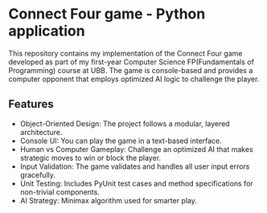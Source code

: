 # Connect Four game - Python application

This repository contains my implementation of the Connect Four game developed as part of my first-year Computer Science FP(Fundamentals of Programming) course at UBB. The game is console-based and provides a computer opponent that employs optimized AI logic to challenge the player.

## Features
- Object-Oriented Design: The project follows a modular, layered architecture.
- Console UI: You can play the game in a text-based interface.
- Human vs Computer Gameplay: Challenge an optimized AI that makes strategic moves to win or block the player.
- Input Validation: The game validates and handles all user input errors gracefully.
- Unit Testing: Includes PyUnit test cases and method specifications for non-trivial components.
- AI Strategy: Minimax algorithm used for smarter play.

